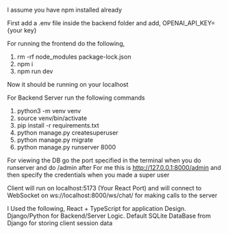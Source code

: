 I assume you have npm installed already

First add a .env file inside the backend folder and add, OPENAI_API_KEY={your key}

For running the frontend do the following, 
1. rm -rf node_modules package-lock.json
2. npm i
3. npm run dev 

Now it should be running on your localhost

For Backend Server run the following commands
1. python3 -m venv venv
2. source venv/bin/activate
3. pip install -r requirements.txt
4. python manage.py createsuperuser
5. python manage.py migrate         
6. python manage.py runserver 8000  

For viewing the DB go the port specified in the terminal when you do runserver and do /admin after
For me this is http://127.0.0.1:8000/admin
and then specify the credentials when you made a super user

Client will run on localhost:5173 (Your React Port) and will connect to
WebSocket on ws://localhost:8000/ws/chat/ for making calls to the server

I Used the following,
React + TypeScript for application Design.
Django/Python for Backend/Server Logic.
Default SQLite DataBase from Django for storing client session data

